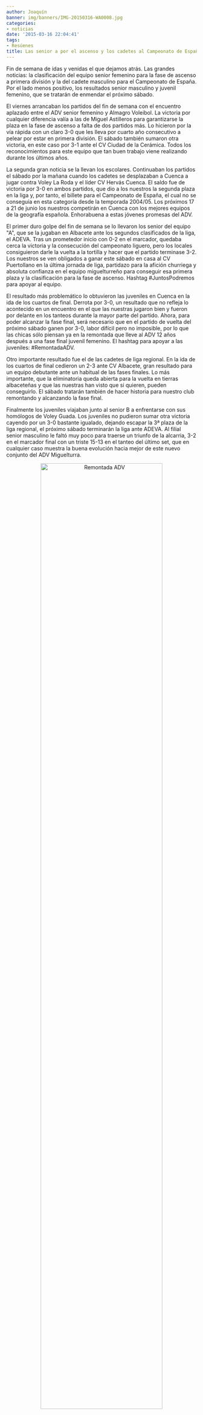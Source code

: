 ```yaml
---
author: Joaquín
banner: img/banners/IMG-20150316-WA0008.jpg
categories:
- noticias
date: '2015-03-16 22:04:41'
tags:
- Resúenes
title: Las senior a por el ascenso y los cadetes al Campeonato de España.
---
```


Fin de semana de idas y venidas el que dejamos atrás. Las grandes noticias: la clasificación del equipo senior femenino para la fase de ascenso a primera división y la del cadete masculino para el Campeonato de España. Por el lado menos positivo, los resultados senior masculino y juvenil femenino, que se tratarán de enmendar el próximo sábado.

El viernes arrancaban los partidos del fin de semana con el encuentro aplazado entre el ADV senior femenino y Almagro Voleibol. La victoria por cualquier diferencia valía a las de Miguel Astilleros para garantizarse la plaza en la fase de ascenso a falta de dos partidos más. Lo hicieron por la vía rápida con un claro 3-0 que les lleva por cuarto año consecutivo a pelear por estar en primera división. El sábado también sumaron otra victoria, en este caso por 3-1 ante el CV Ciudad de la Cerámica. Todos los reconocimientos para este equipo que tan buen trabajo viene realizando durante los últimos años.

La segunda gran noticia se la llevan los escolares. Continuaban los partidos el sábado por la mañana cuando los cadetes se desplazaban a Cuenca a jugar contra Voley La Roda y el líder CV Hervás Cuenca. El saldo fue de victoria por 3-0 en ambos partidos, que dio a los nuestros la segunda plaza en la liga y, por tanto, el billete para el Campeonato de España, el cual no se conseguía en esta categoría desde la temporada 2004/05. Los próximos 17 a 21 de junio los nuestros competirán en Cuenca con los mejores equipos de la geografía española. Enhorabuena a estas jóvenes promesas del ADV.

El primer duro golpe del fin de semana se lo llevaron los senior del equipo "A", que se la jugaban en Albacete ante los segundos clasificados de la liga, el ADEVA. Tras un prometedor inicio con 0-2 en el marcador, quedaba cerca la victoria y la consecución del campeonato liguero, pero los locales consiguieron darle la vuelta a la tortilla y hacer que el partido terminase 3-2. Los nuestros se ven obligados a ganar este sábado en casa al CV Puertollano en la última jornada de liga, partidazo para la afición churriega y absoluta confianza en el equipo miguelturreño para conseguir esa primera plaza y la clasificación para la fase de ascenso. Hashtag #JuntosPodremos para apoyar al equipo.

El resultado más problemático lo obtuvieron las juveniles en Cuenca en la ida de los cuartos de final. Derrota por 3-0, un resultado que no refleja lo acontecido en un encuentro en el que las nuestras jugaron bien y fueron por delante en los tanteos durante la mayor parte del partido. Ahora, para poder alcanzar la fase final, será necesario que en el partido de vuelta del próximo sábado ganen por 3-0, labor difícil pero no imposible, por lo que las chicas sólo piensan ya en la remontada que lleve al ADV 12 años después a una fase final juvenil femenino. El hashtag para apoyar a las juveniles: #RemontadaADV.

Otro importante resultado fue el de las cadetes de liga regional. En la ida de los cuartos de final cedieron un 2-3 ante CV Albacete, gran resultado para un equipo debutante ante un habitual de las fases finales. Lo más importante, que la eliminatoria queda abierta para la vuelta en tierras albaceteñas y que las nuestras han visto que si quieren, pueden conseguirlo. El sábado tratarán también de hacer historia para nuestro club remontando y alcanzando la fase final.

Finalmente los juveniles viajaban junto al senior B a enfrentarse con sus homólogos de Voley Guada. Los juveniles no pudieron sumar otra victoria cayendo por un 3-0 bastante igualado, dejando escapar la 3ª plaza de la liga regional, el próximo sábado terminarán la liga ante ADEVA. Al filial senior masculino le faltó muy poco para traerse un triunfo de la alcarria, 3-2 en el marcador final con un triste 15-13 en el tanteo del último set, que en cualquier caso muestra la buena evolución hacia mejor de este nuevo conjunto del ADV Miguelturra.

<center>
<a target="_new" href="http://www.advmiguelturra.org/img/banners/20150317105207.jpg"> 
<img alt="Remontada ADV" width="80%" align="center" src="http://www.advmiguelturra.org/img/banners/20150317105207.jpg"/> </a>
<a target="_new" href="http://www.advmiguelturra.org/img/banners/IMG-20150316-WA0008.jpg"> 
<img alt="Imagen del partido" width="80%" align="center" src="http://www.advmiguelturra.org/img/banners/IMG-20150316-WA0008.jpg"/> </a> </center>



